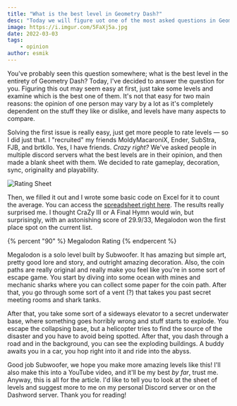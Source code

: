 ```yaml
---
title: "What is the best level in Geometry Dash?"
desc: "Today we will figure uot one of the most asked questions in Geometry Dash."
image: https://i.imgur.com/5FaXj5a.jpg
date: 2022-03-03
tags:
    - opinion
author: esmik
---
```


You've probably seen this question somewhere; what is the best level in the entirety of Geometry Dash? Today, I've decided to answer the question for you. Figuring this out may seem easy at first, just take some levels and examine which is the best one of them. It's not that easy for two main reasons: the opinion of one person may vary by a lot as it's completely dependent on the stuff they like or dislike, and levels have many aspects to compare.

Solving the first issue is really easy, just get more people to rate levels — so I did just that. I "recruited" my friends MoldyMacaroniX, Ender, SubStra, FJB, and brtkllo. Yes, I have friends. *Crazy right?* We've asked people in multiple discord servers what the best levels are in their opinion, and then made a blank sheet with them. We decided to rate gameplay, decoration, sync, originality and playability.

![Rating Sheet](https://i.imgur.com/Nr5x5kh.png)

Then, we filled it out and I wrote some basic code on Excel for it to count the average. You can access the [spreadsheet right here](https://docs.google.com/spreadsheets/d/18F-cN0Yg828IWveDY3BQ5tf6IzbPojAu/edit?usp=drivesdk&ouid=105682758754009228526&rtpof=true&sd=true). The results really surprised me. I thought CraZy III or A Final Hymn would win, but surprisingly, with an astonishing score of 29.9/33, Megalodon won the first place spot on the current list.

{% percent "90" %}
Megalodon Rating
{% endpercent %}

Megalodon is a solo level built by Subwoofer. It has amazing but simple art, pretty good lore and story, and outright amazing decoration. Also, the coin paths are really original and really make you feel like you're in some sort of escape game. You start by diving into some ocean with mines and mechanic sharks where you can collect some paper for the coin path. After that, you go through some sort of a vent (?) that takes you past secret meeting rooms and shark tanks.

After that, you take some sort of a sideways elevator to a secret underwater base, where something goes horribly wrong and stuff starts to explode. You escape the collapsing base, but a helicopter tries to find the source of the disaster and you have to avoid being spotted. After that, you dash through a road and in the background, you can see the exploding buildings. A buddy awaits you in a car, you hop right into it and ride into the abyss.

Good job Subwoofer, we hope you make more amazing levels like this! I'll also make this into a YouTube video, and it'll be my best *by far*, trust me. Anyway, this is all for the article. I'd like to tell you to look at the sheet of levels and suggest more to me on my personal Discord server or on the Dashword server. Thank you for reading!
